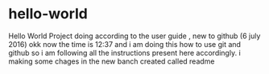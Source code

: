 # hello-world
Hello World Project doing according to the user guide , new to github (6 july 2016)
okk 
now the time is 12:37 and i am doing this how to use git and github
so i am following all the instructions present here accordingly.
i making some chages in the new banch created called readme 
